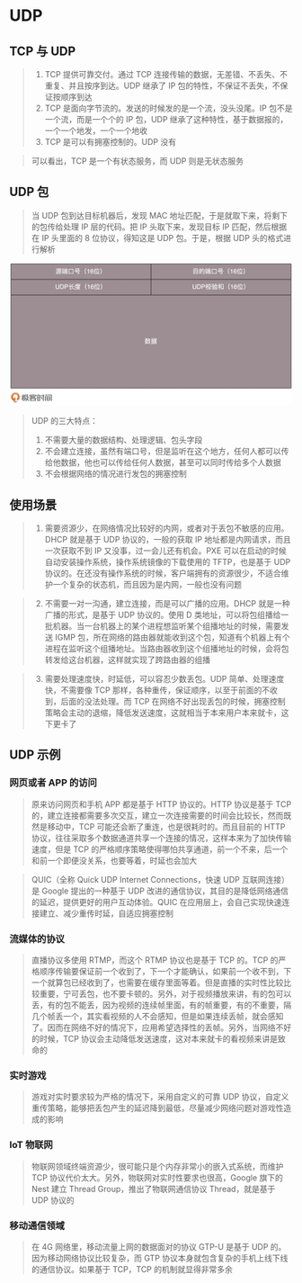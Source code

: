 # UDP

## TCP 与 UDP
> 1. TCP 提供可靠交付。通过 TCP 连接传输的数据，无差错、不丢失、不重复、并且按序到达。UDP 继承了 IP 包的特性，不保证不丢失，不保证按顺序到达
> 2. TCP 是面向字节流的。发送的时候发的是一个流，没头没尾。IP 包不是一个流，而是一个个的 IP 包，UDP 继承了这种特性，基于数据报的，一个一个地发，一个一个地收
> 3. TCP 是可以有拥塞控制的。UDP 没有

> 可以看出，TCP 是一个有状态服务，而 UDP 则是无状态服务

## UDP 包
> 当 UDP 包到达目标机器后，发现 MAC 地址匹配，于是就取下来，将剩下的包传给处理 IP 层的代码。把 IP 头取下来，发现目标 IP 匹配，然后根据在 IP 头里面的 8 位协议，得知这是 UDP 包。于是，根据 UDP 头的格式进行解析

![](media/16606640545723/16606640889910.jpg)

> UDP 的三大特点：
> 1. 不需要大量的数据结构、处理逻辑、包头字段
> 2. 不会建立连接，虽然有端口号，但是监听在这个地方，任何人都可以传给他数据，他也可以传给任何人数据，甚至可以同时传给多个人数据
> 3. 不会根据网络的情况进行发包的拥塞控制

## 使用场景
> 1. 需要资源少，在网络情况比较好的内网，或者对于丢包不敏感的应用。DHCP 就是基于 UDP 协议的，一般的获取 IP 地址都是内网请求，而且一次获取不到 IP 又没事，过一会儿还有机会。PXE 可以在启动的时候自动安装操作系统，操作系统镜像的下载使用的 TFTP，也是基于 UDP 协议的。在还没有操作系统的时候，客户端拥有的资源很少，不适合维护一个复杂的状态机，而且因为是内网，一般也没有问题

> 2. 不需要一对一沟通，建立连接，而是可以广播的应用。DHCP 就是一种广播的形式，是基于 UDP 协议的。使用 D 类地址，可以将包组播给一批机器。当一台机器上的某个进程想监听某个组播地址的时候，需要发送 IGMP 包，所在网络的路由器就能收到这个包，知道有个机器上有个进程在监听这个组播地址。当路由器收到这个组播地址的时候，会将包转发给这台机器，这样就实现了跨路由器的组播

> 3. 需要处理速度快，时延低，可以容忍少数丢包。UDP 简单、处理速度快，不需要像 TCP 那样，各种重传，保证顺序，以至于前面的不收到，后面的没法处理。而 TCP 在网络不好出现丢包的时候，拥塞控制策略会主动的退缩，降低发送速度，这就相当于本来用户本来就卡，这下更卡了

## UDP 示例
### 网页或者 APP 的访问
> 原来访问网页和手机 APP 都是基于 HTTP 协议的。HTTP 协议是基于 TCP 的，建立连接都需要多次交互，建立一次连接需要的时间会比较长，然而既然是移动中，TCP 可能还会断了重连，也是很耗时的。而且目前的 HTTP 协议，往往采取多个数据通道共享一个连接的情况，这样本来为了加快传输速度，但是 TCP 的严格顺序策略使得哪怕共享通道，前一个不来，后一个和前一个即便没关系，也要等着，时延也会加大

> QUIC（全称 Quick UDP Internet Connections，快速 UDP 互联网连接）是 Google 提出的一种基于 UDP 改进的通信协议，其目的是降低网络通信的延迟，提供更好的用户互动体验。QUIC 在应用层上，会自己实现快速连接建立、减少重传时延，自适应拥塞控制

### 流媒体的协议
> 直播协议多使用 RTMP，而这个 RTMP 协议也是基于 TCP 的。TCP 的严格顺序传输要保证前一个收到了，下一个才能确认，如果前一个收不到，下一个就算包已经收到了，也需要在缓存里面等着。但是直播的实时性比较比较重要，宁可丢包，也不要卡顿的。另外，对于视频播放来讲，有的包可以丢，有的包不能丢，因为视频的连续帧里面，有的帧重要，有的不重要，隔几个帧丢一个，其实看视频的人不会感知，但是如果连续丢帧，就会感知了。因而在网络不好的情况下，应用希望选择性的丢帧。另外，当网络不好的时候，TCP 协议会主动降低发送速度，这对本来就卡的看视频来讲是致命的

### 实时游戏
> 游戏对实时要求较为严格的情况下，采用自定义的可靠 UDP 协议，自定义重传策略，能够把丢包产生的延迟降到最低，尽量减少网络问题对游戏性造成的影响

### IoT 物联网
> 物联网领域终端资源少，很可能只是个内存非常小的嵌入式系统，而维护 TCP 协议代价太大。另外，物联网对实时性要求也很高，Google 旗下的 Nest 建立 Thread Group，推出了物联网通信协议 Thread，就是基于 UDP 协议的

### 移动通信领域
> 在 4G 网络里，移动流量上网的数据面对的协议 GTP-U 是基于 UDP 的。因为移动网络协议比较复杂，而 GTP 协议本身就包含复杂的手机上线下线的通信协议。如果基于 TCP，TCP 的机制就显得非常多余